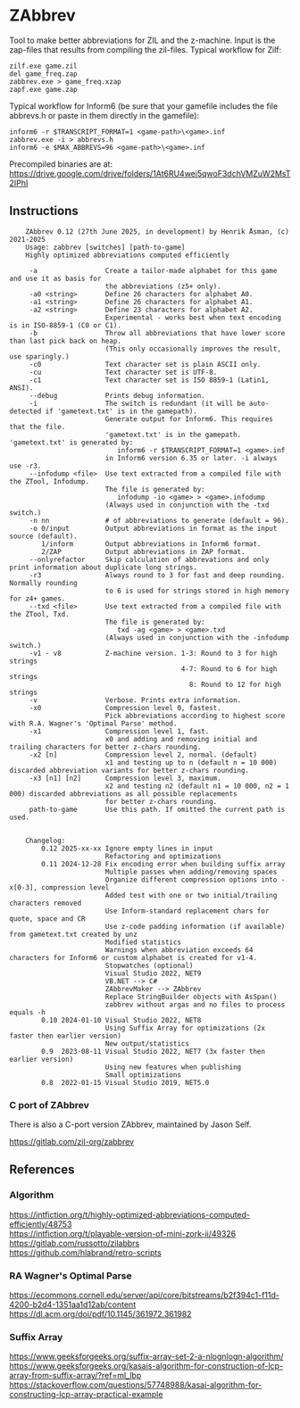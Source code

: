 # ZAbbrev
Tool to make better abbreviations for ZIL and the z-machine. Input is the zap-files that results from compiling the zil-files. Typical workflow for Zilf:

    zilf.exe game.zil
    del game_freq.zap
    zabbrev.exe > game_freq.xzap
    zapf.exe game.zap
    
Typical workflow for Inform6 (be sure that your gamefile includes the file abbrevs.h or paste in them directly in the gamefile):

    inform6 -r $TRANSCRIPT_FORMAT=1 <game-path>\<game>.inf
    zabbrev.exe -i > abbrevs.h
    inform6 -e $MAX_ABBREVS=96 <game-path>\<game>.inf
    
Precompiled binaries are at: https://drive.google.com/drive/folders/1At6RU4wei5qwoF3dchVMZuW2MsT2IPhI

## Instructions
```
    ZAbbrev 0.12 (27th June 2025, in development) by Henrik Åsman, (c) 2021-2025
    Usage: zabbrev [switches] [path-to-game]
    Highly optimized abbreviations computed efficiently

     -a                 Create a tailor-made alphabet for this game and use it as basis for
                        the abbreviations (z5+ only).
     -a0 <string>       Define 26 characters for alphabet A0.
     -a1 <string>       Define 26 characters for alphabet A1.
     -a2 <string>       Define 23 characters for alphabet A2.
                        Experimental - works best when text encoding is in ISO-8859-1 (C0 or C1).
     -b                 Throw all abbreviations that have lower score than last pick back on heap.
                        (This only occasionally improves the result, use sparingly.)
     -c0                Text character set is plain ASCII only.
     -cu                Text character set is UTF-8.
     -c1                Text character set is ISO 8859-1 (Latin1, ANSI).
     --debug            Prints debug information.
     -i                 The switch is redundant (it will be auto-detected if 'gametext.txt' is in the gamepath).
                        Generate output for Inform6. This requires that the file.
                        'gametext.txt' is in the gamepath. 'gametext.txt' is generated by:
                           inform6 -r $TRANSCRIPT_FORMAT=1 <game>.inf
                        in Inform6 version 6.35 or later. -i always use -r3.
     --infodump <file>  Use text extracted from a compiled file with the ZTool, Infodump.
                        The file is generated by:
                           infodump -io <game> > <game>.infodump
                        (Always used in conjunction with the -txd switch.)
     -n nn              # of abbreviations to generate (default = 96).
     -o 0/input         Output abbreviations in format as the input source (default).
        1/inform        Output abbreviations in Inform6 format.
        2/ZAP           Output abbreviations in ZAP format.
     --onlyrefactor     Skip calculation of abbrevations and only print information about duplicate long strings.
     -r3                Always round to 3 for fast and deep rounding. Normally rounding
                        to 6 is used for strings stored in high memory for z4+ games.
     --txd <file>       Use text extracted from a compiled file with the ZTool, Txd.
                        The file is generated by:
                           txd -ag <game> > <game>.txd
                        (Always used in conjunction with the -infodump switch.)
     -v1 - v8           Z-machine version. 1-3: Round to 3 for high strings
                                           4-7: Round to 6 for high strings
                                             8: Round to 12 for high strings
     -v                 Verbose. Prints extra information.
     -x0                Compression level 0, fastest.
                        Pick abbreviations according to highest score with R.A. Wagner's 'Optimal Parse' method.
     -x1                Compression level 1, fast.
                        x0 and adding and removing initial and trailing characters for better z-chars rounding.
     -x2 [n]            Compression level 2, normal. (default)
                        x1 and testing up to n (default n = 10 000) discarded abbreviation variants for better z-chars rounding.
     -x3 [n1] [n2]      Compression level 3, maximum.
                        x2 and testing n2 (default n1 = 10 000, n2 = 1 000) discarded abbreviations as all possible replacements
                        for better z-chars rounding.
     path-to-game       Use this path. If omitted the current path is used.


	Changelog:
        0.12 2025-xx-xx Ignore empty lines in input
                        Refactoring and optimizations
        0.11 2024-12-28 Fix encoding error when building suffix array
                        Multiple passes when adding/removing spaces
                        Organize different compression options into -x[0-3], compression level
                        Added test with one or two initial/trailing characters removed
                        Use Inform-standard replacement chars for quote, space and CR
                        Use z-code padding information (if available) from gametext.txt created by unz
                        Modified statistics
                        Warnings when abbreviation exceeds 64 characters for Inform6 or custom alphabet is created for v1-4.
                        Stopwatches (optional)
                        Visual Studio 2022, NET9 
                        VB.NET --> C#
                        ZAbbrevMaker --> ZAbbrev
                        Replace StringBuilder objects with AsSpan()
                        zabbrev without argas and no files to process equals -h
        0.10 2024-01-10 Visual Studio 2022, NET8
                        Using Suffix Array for optimizations (2x faster then earlier version)
                        New output/statistics
        0.9  2023-08-11 Visual Studio 2022, NET7 (3x faster then earlier version)
                        Using new features when publishing
                        Small optimizations
        0.8  2022-01-15 Visual Studio 2019, NET5.0
```
### C port of ZAbbrev
There is also a C-port version ZAbbrev, maintained by Jason Self.  
  
https://gitlab.com/zil-org/zabbrev
## References
### Algorithm
https://intfiction.org/t/highly-optimized-abbreviations-computed-efficiently/48753  
https://intfiction.org/t/playable-version-of-mini-zork-ii/49326
https://gitlab.com/russotto/zilabbrs  
https://github.com/hlabrand/retro-scripts  
### RA Wagner's Optimal Parse
https://ecommons.cornell.edu/server/api/core/bitstreams/b2f394c1-f11d-4200-b2d4-1351aa1d12ab/content
https://dl.acm.org/doi/pdf/10.1145/361972.361982
### Suffix Array
https://www.geeksforgeeks.org/suffix-array-set-2-a-nlognlogn-algorithm/
https://www.geeksforgeeks.org/kasais-algorithm-for-construction-of-lcp-array-from-suffix-array/?ref=ml_lbp
https://stackoverflow.com/questions/57748988/kasai-algorithm-for-constructing-lcp-array-practical-example
